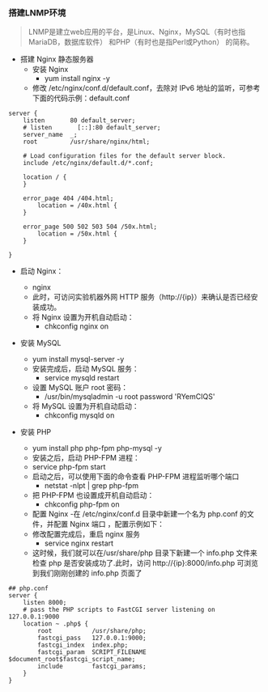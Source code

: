 
### 搭建LNMP环境

> LNMP是建立web应用的平台，是Linux、Nginx，MySQL（有时也指MariaDB，数据库软件） 和PHP（有时也是指Perl或Python） 的简称。

* 搭建 Nginx 静态服务器
  - 安装 Nginx 
    - yum install nginx -y
  - 修改 /etc/nginx/conf.d/default.conf，去除对 IPv6 地址的监听，可参考下面的代码示例：default.conf

```
server {
    listen       80 default_server;
    # listen       [::]:80 default_server;
    server_name  _;
    root         /usr/share/nginx/html;

    # Load configuration files for the default server block.
    include /etc/nginx/default.d/*.conf;

    location / {
    }

    error_page 404 /404.html;
        location = /40x.html {
    }

    error_page 500 502 503 504 /50x.html;
        location = /50x.html {
    }

}
```

* 启动 Nginx：
  - nginx
  - 此时，可访问实验机器外网 HTTP 服务（http://{ip}）来确认是否已经安装成功。
  - 将 Nginx 设置为开机自动启动：
    - chkconfig nginx on


* 安装 MySQL
  - yum install mysql-server -y
  - 安装完成后，启动 MySQL 服务：
    - service mysqld restart
  - 设置 MySQL 账户 root 密码：
    - /usr/bin/mysqladmin -u root password 'RYemCIQS'
  - 将 MySQL 设置为开机自动启动：
    - chkconfig mysqld on


* 安装 PHP
  - yum install php php-fpm php-mysql -y
  -  安装之后，启动 PHP-FPM 进程：
    - service php-fpm start
  - 启动之后，可以使用下面的命令查看 PHP-FPM 进程监听哪个端口 
    - netstat -nlpt | grep php-fpm
  - 把 PHP-FPM 也设置成开机自动启动：
    - chkconfig php-fpm on
  - 配置 Nginx
    -在 /etc/nginx/conf.d 目录中新建一个名为 php.conf 的文件，并配置 Nginx 端口 ，配置示例如下：
  - 修改配置完成后，重启 nginx 服务
     - service nginx restart
  - 这时候，我们就可以在/usr/share/php 目录下新建一个 info.php 文件来检查 php 是否安装成功了.此时，访问 http://{ip}:8000/info.php 可浏览到我们刚刚创建的 info.php 页面了


```
## php.conf
server {
    listen 8000;
    # pass the PHP scripts to FastCGI server listening on 127.0.0.1:9000
    location ~ .php$ {
        root           /usr/share/php;
        fastcgi_pass   127.0.0.1:9000;
        fastcgi_index  index.php;
        fastcgi_param  SCRIPT_FILENAME  $document_root$fastcgi_script_name;
        include        fastcgi_params;
    }
}
```



